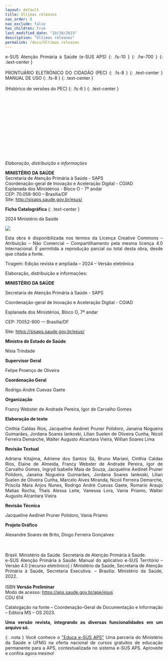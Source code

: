 ```yaml
---
layout: default
title: Últimas releases
nav_order: 8
nav_exclude: false
has_children: true
last_modified_date: "19/10/2023"
description: "Últimas releases"
permalink: /docs/Últimas releases
---
```


e-SUS Atenção Primária à Saúde (e-SUS APS)
{: .fs-10 }
{: .fw-700 }
{: .text-center }
<br>
<br>
PRONTUÁRIO ELETRÔNICO DO CIDADÃO (PEC)
{: .fs-8 }
{: .text-center }
MANUAL DE USO
{: .fs-8 }
{: .text-center }
<br>
<br>
(Histórico de versões do PEC)
{: .fs-6 }
{: .text-center }
<br>
<br>
<br>
<br>
<br>
<br>
<br>
<br>
<br>
<br>
<br>
<br>
<br>
<br>
*Elaboração, distribuição e informações*<br>

**MINISTÉRIO DA SAÚDE**<br>
Secretaria de Atenção Primária à Saúde - SAPS<br>
Coordenação-geral de Inovação e Aceleração Digital - CGIAD<br>
Esplanada dos Ministérios - Bloco O - 7º andar<br>
CEP: 70.058-900 – Brasília/DF<br>
Site: <http://sisaps.saude.gov.br/esus/><br>


**Ficha Catalográfica**
{: .text-center }

2024 Ministério da Saúde

![](media/ficha%20catalografica.png) 

Esta obra é disponibilizada nos termos da Licença Creative Commons – Atribuição – Não Comercial – Compartilhamento pela mesma licença 4.0 Internacional. É permitida a reprodução parcial ou total desta obra, desde que citada a fonte.

Tiragem: Edição revista e ampliada – 2024 – Versão eletrônica

Elaboração, distribuição e informações:

**MINISTÉRIO DA SAÚDE**<br>

Secretaria de Atenção Primária à Saúde - SAPS<br>

Coordenação-geral de Inovação e Aceleração Digital - CGIAD

Esplanada dos Ministérios, Bloco O, 7º andar

CEP: 70052-900 — Brasília/DF

Site: https://sisaps.saude.gov.br/esus/

**Ministra de Estado de Saúde**

Nísia Trindade

**Supervisor Geral**

Felipe Proenço de Oliveira

**Coordenação Geral**

Rodrigo André Cuevas Gaete

**Organização**

Francy Webster de Andrade Pereira, Igor de Carvalho Gomes
<head>
    <style>
        p{text-align:justify};
    </style>
</head>

**Elaboração de texto** 

Cinthia Caldas Rios, Jacqueline Aedinet Pruner Polidoro, Janaína Nogueira Guimarães, Jordana Soares Iankoski, Lilian Suelen de Oliveira Cunha, Nicoli Ferreira Demarche, Walter Augusto Alcantara Vieira, Willian Soares Lima 

**Revisão Textual** 

Adriana Kitajima, Adriene dos Santos Sá, Bruno Mariani, Cinthia Caldas Rios, Elaine de Almeida, Francy Webster de Andrade Pereira, Igor de Carvalho Gomes, Ingryd Isabelle Maia de Souza, Jacqueline Aedinet Pruner Polidoro, Janaína Nogueira Guimarães, Jordana Soares Iankoski, Lilian Suelen de Oliveira Cunha, Marcelo Alves Miranda, Nicoli Ferreira Demarche, Priscila Mara Anjos Nunes, Rodrigo André Cuevas Gaete, Romario Araujo Matias Rocha, Thaís Alessa Leite, Vanessa Lora, Vania Priamo, Walter Augusto Alcantara Vieira  

**Revisão Técnica**  

Jacqueline Aedinet Pruner Polidoro, Vania Priamo 

**Projeto Gráfico** 

Alexandre Soares de Brito, Diogo Ferreira Gonçalves 
<br>
<br>
<br>


Brasil. Ministério da Saúde. Secretaria de Atenção Primária à Saúde.<br>
e-SUS Atenção Primária à Saúde: Manual do aplicativo e-SUS Território – Versão 4.0 [recurso eletrônico] / Ministério da Saúde, Secretaria de Atenção Primária à Saúde, Secretaria Executiva. – Brasília: Ministério da Saúde, 2022.<br>
<br>
ISBN **Versão Preliminar**<br>
Modo de acesso: <https://aps.saude.gov.br/ape/esus><br>
CDU 614<br>

Catalogação na fonte – Coordenação-Geral de Documentação e Informação – Editora MS – OS 2023.

**Uma versão revista, integrando as diversas funcionalidades em um arquivo só.** 

 
{: .nota }
Você conhece o ["Educa e-SUS APS"](https://educaesusaps.medicina.ufmg.br/) Uma parceria do Ministério da Saúde e UFMG na oferta nacional de cursos gratuitos de educação permanente para a APS, contextualizada no sistema e-SUS APS. Aproveite e confira agora mesmo!